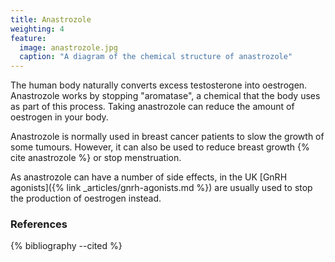 ```yaml
---
title: Anastrozole
weighting: 4
feature:
  image: anastrozole.jpg
  caption: "A diagram of the chemical structure of anastrozole"
---
```


The human body naturally converts excess testosterone into oestrogen. Anastrozole works by stopping "aromatase", a chemical that the body uses as part of this process. Taking anastrozole can reduce the amount of oestrogen in your body.

Anastrozole is normally used in breast cancer patients to slow the growth of some tumours. However, it can also be used to reduce breast growth {% cite anastrozole %} or stop menstruation.

As anastrozole can have a number of side effects, in the UK [GnRH agonists]({% link _articles/gnrh-agonists.md %}) are usually used to stop the production of oestrogen instead.

### References

{% bibliography --cited %}
